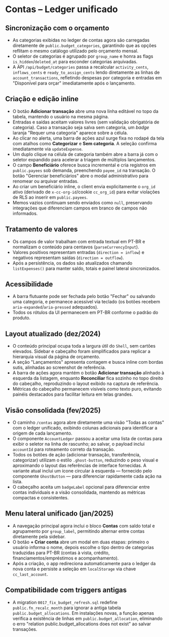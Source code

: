 # Contas – Ledger unificado

## Sincronização com o orçamento
- As categorias exibidas no ledger de contas agora são carregadas diretamente de `public.budget_categories`, garantindo que as opções reflitam o mesmo catálogo utilizado pelo orçamento mensal.
- O seletor de categorias é agrupado por `group_name` e honra as flags `is_hidden`/`deleted_at` para esconder categorias arquivadas.
- A API `/api/budget/categories` passa a recalcular `activity_cents`, `inflows_cents` e `ready_to_assign_cents` lendo diretamente as linhas de `account_transactions`, refletindo despesas por categoria e entradas em "Disponível para orçar" imediatamente após o lançamento.

## Criação e edição inline
- O botão **Adicionar transação** abre uma nova linha editável no topo da tabela, mantendo o usuário na mesma página.
- Entradas e saídas aceitam valores livres (sem validação obrigatória de categoria). Caso a transação seja salva sem categoria, um _badge_ laranja "Requer uma categoria" aparece sobre a célula.
- Ao clicar no alerta, uma barra de ações azul surge fixa no rodapé da tela com atalhos como **Categorizar** e **Sem categoria**. A seleção confirma imediatamente via `updateExpense`.
- Um duplo clique na célula de categoria também abre a barra já com o seletor expandido para acelerar a triagem de múltiplos lançamentos.
- O campo **Beneficiário** oferece busca incremental e cria registros em `public.payees` sob demanda, preenchendo `payee_id` na transação. O botão "Gerenciar beneficiários" abre o modal administrativo para renomear ou arquivar entradas.
- Ao criar um beneficiário inline, o client envia explicitamente o `org_id` ativo (derivado de `x-cc-org-id`/cookie `cc_org_id`) para evitar violações de RLS ao inserir em `public.payees`.
- Memos vazios continuam sendo enviados como `null`, preservando integrações que diferenciam campos em branco de campos não informados.

## Tratamento de valores
- Os campos de valor trabalham com entrada textual em PT-BR e normalizam o conteúdo para centavos (`parseCurrencyInput`).
- Valores positivos representam entradas (`direction = inflow`) e negativos representam saídas (`direction = outflow`).
- Após a persistência, os dados são atualizados chamando `listExpenses()` para manter saldo, totais e painel lateral sincronizados.

## Acessibilidade
- A barra flutuante pode ser fechada pelo botão "Fechar" ou salvando uma categoria, e permanece acessível via teclado (os botões recebem `aria-expanded`/`aria-pressed` adequados).
- Todos os rótulos da UI permanecem em PT-BR conforme o padrão do produto.

## Layout atualizado (dez/2024)
- O conteúdo principal ocupa toda a largura útil do `Shell`, sem cartões elevados. Sidebar e cabeçalho foram simplificados para
  replicar a hierarquia visual da página de orçamento.
- A seção "Lançamentos" apresenta contagem e busca inline com bordas sutis, alinhadas ao screenshot de referência.
- A barra de ações agora mantém o botão **Adicionar transação** alinhado à esquerda da listagem, enquanto **Reconciliar** fica
  sozinho no topo direito do cabeçalho, reproduzindo o layout exibido na captura de referência.
- Métricas do cabeçalho permanecem visíveis como texto puro, evitando painéis destacados para facilitar leitura em telas grandes.

## Visão consolidada (fev/2025)
- O caminho `/contas` agora abre diretamente uma visão "Todas as contas" com o ledger unificado, exibindo colunas adicionais
  para identificar a origem de cada lançamento.
- O componente `AccountLedger` passou a aceitar uma lista de contas para exibir o seletor na linha de rascunho; ao salvar, o
  payload inclui `accountId` para roteamento correto da transação.
- Todos os botões de ação (adicionar transação, transferência, categorizar) utilizam o estilo `.ghost-button`, reduzindo o peso
  visual e aproximando o layout das referências de interface fornecidas. A variante atual inclui um ícone circular à esquerda —
  fornecido pelo componente `GhostButton` — para diferenciar rapidamente cada ação na lista.
- O cabeçalho aceita um `badgeLabel` opcional para diferenciar entre contas individuais e a visão consolidada, mantendo as
  métricas compactas e consistentes.

## Menu lateral unificado (jan/2025)
- A navegação principal agora inclui o bloco **Contas** com saldo total e agrupamento por `group_label`, permitindo alternar entre
  contas diretamente pela sidebar.
- O botão **+ Criar conta** abre um modal em duas etapas: primeiro o usuário informa o nome, depois escolhe o tipo dentro de
  categorias traduzidas para PT-BR (contas à vista, crédito, financiamentos/empréstimos e acompanhamento).
- Após a criação, o app redireciona automaticamente para o ledger da nova conta e persiste a seleção em `localStorage` via chave
  `cc_last_account`.

## Compatibilidade com triggers antigas
- A migration `0017_fix_budget_refresh.sql` redefine `public.fn_recalc_month` para ignorar a antiga tabela
  `public.budget_allocations`. Em instalações novas, a função apenas verifica a existência de linhas em `public.budget_allocation`,
  eliminando o erro "relation public.budget_allocations does not exist" ao salvar transações.
